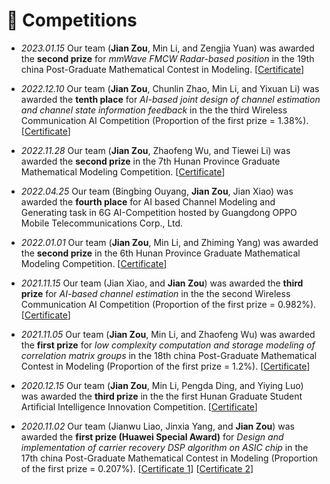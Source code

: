 # 💬 Competitions

- *2023.01.15* Our team (**Jian Zou**, Min Li, and Zengjia Yuan) was awarded the **second prize** for <i>mmWave FMCW Radar-based position</i> in the 19th china Post-Graduate Mathematical Contest in Modeling. [<a target="_blank" href="./images/Competition_2022_3.pdf" >Certificate</a>]

- *2022.12.10* Our team (**Jian Zou**, Chunlin Zhao, Min Li, and Yixuan Li) was awarded the **tenth place** for <i>AI-based joint design of channel estimation and channel state information feedback</i> in the the third Wireless Communication AI Competition (Proportion of the first prize = 1.38%). [<a target="_blank" href="./images/Competition_2022_2.jpg" >Certificate</a>]

- *2022.11.28* Our team (**Jian Zou**, Zhaofeng Wu, and Tiewei Li) was awarded the **second prize** in the 7th Hunan Province Graduate Mathematical Modeling Competition. [<a target="_blank" href="./images/Competition_2022_1.pdf" >Certificate</a>]

- *2022.04.25*  Our team (Bingbing Ouyang,  **Jian Zou**,  Jian Xiao) was awarded the **fourth place** for  AI based Channel Modeling and Generating task in 6G AI-Competition hosted by Guangdong OPPO Mobile Telecommunications Corp., Ltd.

- *2022.01.01* Our team (**Jian Zou**, Min Li, and Zhiming Yang) was awarded the **second prize** in the 6th Hunan Province Graduate Mathematical Modeling Competition. [<a target="_blank" href="./images/Competition_2021_3.jpg" >Certificate</a>]

- *2021.11.15* Our team (Jian Xiao, and **Jian Zou**) was awarded the **third prize** for <i>AI-based channel estimation</i> in the the second Wireless Communication AI Competition (Proportion of the first prize = 0.982%). [<a target="_blank" href="./images/Competition_2021_2.jpg" >Certificate</a>]

- *2021.11.05* Our team (**Jian Zou**, Min Li, and Zhaofeng Wu) was awarded the **first prize** for <i>low complexity computation and storage modeling of correlation matrix groups</i> in the 18th china Post-Graduate Mathematical Contest in Modeling (Proportion of the first prize = 1.2%). [<a target="_blank" href="./images/Competition_2021_1.pdf" >Certificate</a>]

- *2020.12.15* Our team (**Jian Zou**, Min Li, Pengda Ding, and Yiying Luo) was awarded the **third prize** in the the first Hunan Graduate Student Artificial Intelligence Innovation Competition. [<a target="_blank" href="./images/Competition_2020_2.jpg" >Certificate</a>]

- *2020.11.02* Our team (Jianwu Liao, Jinxia Yang, and **Jian Zou**) was awarded the **first prize (Huawei Special Award)** for <i>Design and implementation of carrier recovery DSP algorithm on ASIC chip</i> in the 17th china Post-Graduate Mathematical Contest in Modeling (Proportion of the first prize = 0.207%). [<a target="_blank" href="./images/Competition_2020_11.jpg" >Certificate 1</a>] [<a target="_blank" href="./images/Competition_2020_12.pdf" >Certificate 2</a>]